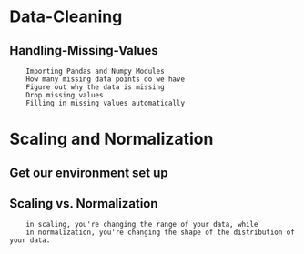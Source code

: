 # Data-Cleaning
## Handling-Missing-Values
        Importing Pandas and Numpy Modules
        How many missing data points do we have
        Figure out why the data is missing
        Drop missing values
        Filling in missing values automatically
# Scaling and Normalization
## Get our environment set up

## Scaling vs. Normalization
        in scaling, you're changing the range of your data, while
        in normalization, you're changing the shape of the distribution of your data.
